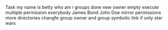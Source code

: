 Task my name is betty
who am i
groups done
new owner
empty
execute
multiple permission
everybody
James Bond
John Doe
mirror permissions
more directories
changfe group
owner and group
symbolic link
if only
star wars
